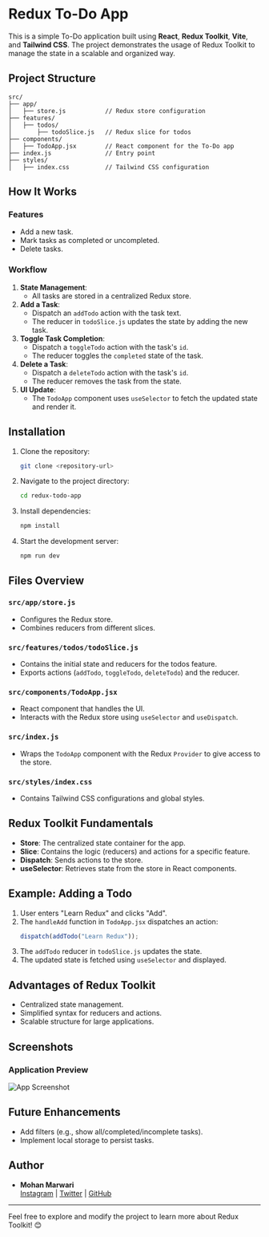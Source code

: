 # Redux To-Do App

This is a simple To-Do application built using **React**, **Redux Toolkit**, **Vite**, and **Tailwind CSS**. The project demonstrates the usage of Redux Toolkit to manage the state in a scalable and organized way.

## Project Structure
```
src/
├── app/
│   ├── store.js           // Redux store configuration
├── features/
│   ├── todos/
│       ├── todoSlice.js   // Redux slice for todos
├── components/
│   ├── TodoApp.jsx        // React component for the To-Do app
├── index.js               // Entry point
├── styles/
│   ├── index.css          // Tailwind CSS configuration
```

## How It Works

### Features
- Add a new task.
- Mark tasks as completed or uncompleted.
- Delete tasks.

### Workflow
1. **State Management**:
   - All tasks are stored in a centralized Redux store.
2. **Add a Task**:
   - Dispatch an `addTodo` action with the task text.
   - The reducer in `todoSlice.js` updates the state by adding the new task.
3. **Toggle Task Completion**:
   - Dispatch a `toggleTodo` action with the task's `id`.
   - The reducer toggles the `completed` state of the task.
4. **Delete a Task**:
   - Dispatch a `deleteTodo` action with the task's `id`.
   - The reducer removes the task from the state.
5. **UI Update**:
   - The `TodoApp` component uses `useSelector` to fetch the updated state and render it.

## Installation
1. Clone the repository:
   ```bash
   git clone <repository-url>
   ```
2. Navigate to the project directory:
   ```bash
   cd redux-todo-app
   ```
3. Install dependencies:
   ```bash
   npm install
   ```
4. Start the development server:
   ```bash
   npm run dev
   ```

## Files Overview

### `src/app/store.js`
- Configures the Redux store.
- Combines reducers from different slices.

### `src/features/todos/todoSlice.js`
- Contains the initial state and reducers for the todos feature.
- Exports actions (`addTodo`, `toggleTodo`, `deleteTodo`) and the reducer.

### `src/components/TodoApp.jsx`
- React component that handles the UI.
- Interacts with the Redux store using `useSelector` and `useDispatch`.

### `src/index.js`
- Wraps the `TodoApp` component with the Redux `Provider` to give access to the store.

### `src/styles/index.css`
- Contains Tailwind CSS configurations and global styles.

## Redux Toolkit Fundamentals
- **Store**: The centralized state container for the app.
- **Slice**: Contains the logic (reducers) and actions for a specific feature.
- **Dispatch**: Sends actions to the store.
- **useSelector**: Retrieves state from the store in React components.

## Example: Adding a Todo
1. User enters "Learn Redux" and clicks "Add".
2. The `handleAdd` function in `TodoApp.jsx` dispatches an action:
   ```javascript
   dispatch(addTodo("Learn Redux"));
   ```
3. The `addTodo` reducer in `todoSlice.js` updates the state.
4. The updated state is fetched using `useSelector` and displayed.

## Advantages of Redux Toolkit
- Centralized state management.
- Simplified syntax for reducers and actions.
- Scalable structure for large applications.

## Screenshots
### Application Preview
![App Screenshot](./screenshots/app-preview.png)

## Future Enhancements
- Add filters (e.g., show all/completed/incomplete tasks).
- Implement local storage to persist tasks.

## Author
- **Mohan Marwari**  
  [Instagram](https://instagram.com/mohan_marwari) | [Twitter](https://twitter.com/mohan_marwari) | [GitHub](https://github.com/mohan_marwari)

---
Feel free to explore and modify the project to learn more about Redux Toolkit! 😊
